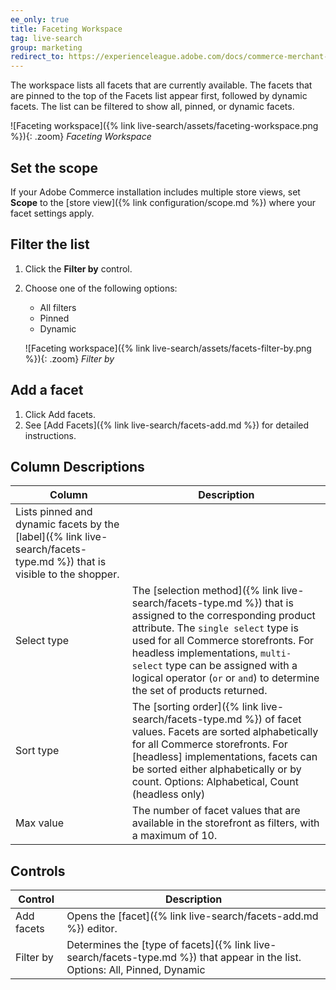 ```yaml
---
ee_only: true
title: Faceting Workspace
tag: live-search
group: marketing
redirect_to: https://experienceleague.adobe.com/docs/commerce-merchant-services/live-search/live-search-admin/facets/faceting-workspace.html
---
```


The workspace lists all facets that are currently available. The facets that are pinned to the top of the Facets list appear first, followed by dynamic facets. The list can be filtered to show all, pinned, or dynamic facets.

![Faceting workspace]({% link live-search/assets/faceting-workspace.png %}){: .zoom}
_Faceting Workspace_

## Set the scope

If your Adobe Commerce installation includes multiple store views, set **Scope** to the [store view]({% link configuration/scope.md %}) where your facet settings apply.

## Filter the list

1. Click the **Filter by** control.
1. Choose one of the following options:

   - All filters
   - Pinned
   - Dynamic

   ![Faceting workspace]({% link live-search/assets/facets-filter-by.png %}){: .zoom}
   _Filter by_

## Add a facet

1. Click <span class="btn">Add facets</span>.
1. See [Add Facets]({% link live-search/facets-add.md %}) for detailed instructions.

## Column Descriptions

|Column |Description |
|--- |--- |
|Lists pinned and dynamic facets by the [label]({% link live-search/facets-type.md %}) that is visible to the shopper. |
|Select type | The [selection method]({% link live-search/facets-type.md %}) that is assigned to the corresponding product attribute. The `single select` type is used for all Commerce storefronts. For headless implementations, `multi-select` type can be assigned with a logical operator (`or` or `and`) to determine the set of products returned.|
|Sort type |The [sorting order]({% link live-search/facets-type.md %}) of facet values. Facets are sorted alphabetically for all Commerce storefronts. For [headless] implementations, facets can be sorted either alphabetically or by count. Options: Alphabetical, Count (headless only)|
|Max value |The number of facet values that are available in the storefront as filters, with a maximum of 10. |

## Controls

|Control |Description |
|--- |--- |
|Add facets| Opens the [facet]({% link live-search/facets-add.md %}) editor.|
|Filter by |Determines the [type of facets]({% link live-search/facets-type.md %}) that appear in the list. Options: All, Pinned, Dynamic |
